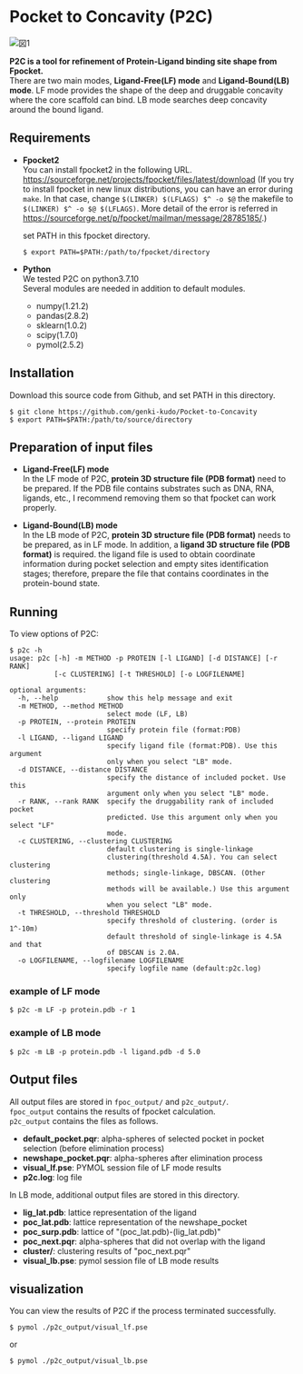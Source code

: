 # Pocket to Concavity (P2C)
![図1](https://user-images.githubusercontent.com/96423408/180365403-939d72f2-3268-4398-8ec7-b33bd0732c14.png)

**P2C is a tool for refinement of Protein-Ligand binding site shape from Fpocket.**  
There are two main modes, **Ligand-Free(LF) mode** and **Ligand-Bound(LB) mode**. LF mode provides the shape of the deep and druggable concavity where the core scaffold can bind. LB mode searches deep concavity around the bound ligand.

## Requirements
* **Fpocket2**  
  You can install fpocket2 in the following URL.
  https://sourceforge.net/projects/fpocket/files/latest/download
  (If you try to install fpocket in new linux distributions, you can have an error during ```make```. In that case, change ```$(LINKER) $(LFLAGS) $^ -o $@``` the makefile to ```$(LINKER) $^ -o $@ $(LFLAGS)```. More detail of the error is referred in https://sourceforge.net/p/fpocket/mailman/message/28785185/.)  
  
  set PATH in this fpocket directory.  
  ~~~
  $ export PATH=$PATH:/path/to/fpocket/directory
  ~~~
 
* **Python**  
  We tested P2C on python3.7.10  
  Several modules are needed in addition to default modules.
  * numpy(1.21.2)
  * pandas(2.8.2)
  * sklearn(1.0.2)
  * scipy(1.7.0)
  * pymol(2.5.2)

## Installation
Download this source code from Github, and set PATH in this directory.  
~~~
$ git clone https://github.com/genki-kudo/Pocket-to-Concavity  
$ export PATH=$PATH:/path/to/source/directory
~~~

## Preparation of input files
* **Ligand-Free(LF) mode**  
  In the LF mode of P2C, **protein 3D structure file (PDB format)** need to be prepared. If the PDB file contains substrates such as DNA, RNA, ligands, etc., I recommend removing them so that fpocket can work properly.
  
* **Ligand-Bound(LB) mode**  
  In the LB mode of P2C, **protein 3D structure file (PDB format)** needs to be prepared, as in LF mode. In addition, a **ligand 3D structure file (PDB format)** is required. the ligand file is used to obtain coordinate information during pocket selection and empty sites identification stages; therefore, prepare the file that contains coordinates in the protein-bound state.

## Running
To view options of P2C:
~~~
$ p2c -h
usage: p2c [-h] -m METHOD -p PROTEIN [-l LIGAND] [-d DISTANCE] [-r RANK]
           [-c CLUSTERING] [-t THRESHOLD] [-o LOGFILENAME]

optional arguments:
  -h, --help            show this help message and exit
  -m METHOD, --method METHOD
                        select mode (LF, LB)
  -p PROTEIN, --protein PROTEIN
                        specify protein file (format:PDB)
  -l LIGAND, --ligand LIGAND
                        specify ligand file (format:PDB). Use this argument
                        only when you select "LB" mode.
  -d DISTANCE, --distance DISTANCE
                        specify the distance of included pocket. Use this
                        argument only when you select "LB" mode.
  -r RANK, --rank RANK  specify the druggability rank of included pocket
                        predicted. Use this argument only when you select "LF"
                        mode.
  -c CLUSTERING, --clustering CLUSTERING
                        default clustering is single-linkage
                        clustering(threshold 4.5A). You can select clustering
                        methods; single-linkage, DBSCAN. (Other clustering
                        methods will be available.) Use this argument only
                        when you select "LB" mode.
  -t THRESHOLD, --threshold THRESHOLD
                        specify threshold of clustering. (order is 1^-10m)
                        default threshold of single-linkage is 4.5A and that
                        of DBSCAN is 2.0A.
  -o LOGFILENAME, --logfilename LOGFILENAME
                        specify logfile name (default:p2c.log)
~~~

### **example of LF mode**
~~~
$ p2c -m LF -p protein.pdb -r 1
~~~

### **example of LB mode**
~~~
$ p2c -m LB -p protein.pdb -l ligand.pdb -d 5.0
~~~

## Output files
All output files are stored in ```fpoc_output/``` and ```p2c_output/```.  
```fpoc_output``` contains the results of fpocket calculation.  
```p2c_output``` contains the files as follows.  
* **default_pocket.pqr**: alpha-spheres of selected pocket in pocket selection (before elimination process)
* **newshape_pocket.pqr**: alpha-spheres after elimination process
* **visual_lf.pse**: PYMOL session file of LF mode results
* **p2c.log**: log file

In LB mode, additional output files are stored in this directory.  
* **lig_lat.pdb**: lattice representation of the ligand
* **poc_lat.pdb**: lattice representation of the newshape_pocket
* **poc_surp.pdb**: lattice of "(poc_lat.pdb)-(lig_lat.pdb)"
* **poc_next.pqr**: alpha-spheres that did not overlap with the ligand
* **cluster/**: clustering results of "poc_next.pqr"
* **visual_lb.pse**: pymol session file of LB mode results 

## visualization
You can view the results of P2C if the process terminated successfully.  
~~~
$ pymol ./p2c_output/visual_lf.pse
~~~
or
~~~
$ pymol ./p2c_output/visual_lb.pse
~~~




